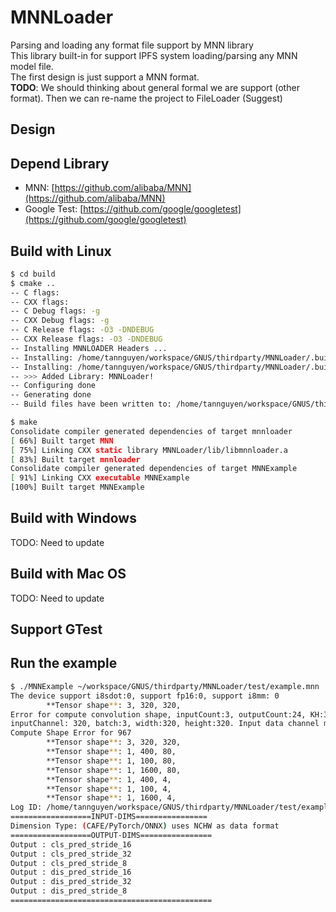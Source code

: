 # MNNLoader
Parsing and loading any format file support by MNN library </br>
This library built-in for support IPFS system loading/parsing any MNN model file. </br>
The first design is just support a MNN format. </br>
**TODO**: We should thinking about general formal we are support (other format). Then we can re-name the project to FileLoader (Suggest) </br>

## Design


## Depend Library

- MNN: [https://github.com/alibaba/MNN](https://github.com/alibaba/MNN)
- Google Test: [https://github.com/google/googletest](https://github.com/google/googletest)

## Build with Linux
```sh
$ cd build
$ cmake ..
-- C flags: 
-- CXX flags: 
-- C Debug flags: -g
-- CXX Debug flags: -g
-- C Release flags: -O3 -DNDEBUG
-- CXX Release flags: -O3 -DNDEBUG
-- Installing MNNLOADER Headers ...
-- Installing: /home/tannguyen/workspace/GNUS/thirdparty/MNNLoader/.build/MNNLoader/include/MNNCommon.hpp
-- Installing: /home/tannguyen/workspace/GNUS/thirdparty/MNNLoader/.build/MNNLoader/include/MNNLoader.hpp
-- >>> Added Library: MNNLoader!
-- Configuring done
-- Generating done
-- Build files have been written to: /home/tannguyen/workspace/GNUS/thirdparty/MNNLoader/.build

$ make
Consolidate compiler generated dependencies of target mnnloader
[ 66%] Built target MNN
[ 75%] Linking CXX static library MNNLoader/lib/libmnnloader.a
[ 83%] Built target mnnloader
Consolidate compiler generated dependencies of target MNNExample
[ 91%] Linking CXX executable MNNExample
[100%] Built target MNNExample
```

## Build with Windows
TODO: Need to update

## Build with Mac OS
TODO: Need to update

## Support GTest


## Run the example
```bash
$ ./MNNExample ~/workspace/GNUS/thirdparty/MNNLoader/test/example.mnn 
The device support i8sdot:0, support fp16:0, support i8mm: 0
        **Tensor shape**: 3, 320, 320, 
Error for compute convolution shape, inputCount:3, outputCount:24, KH:3, KW:3, group:1
inputChannel: 320, batch:3, width:320, height:320. Input data channel may be mismatch with filter channel count
Compute Shape Error for 967
        **Tensor shape**: 3, 320, 320, 
        **Tensor shape**: 1, 400, 80, 
        **Tensor shape**: 1, 100, 80, 
        **Tensor shape**: 1, 1600, 80, 
        **Tensor shape**: 1, 400, 4, 
        **Tensor shape**: 1, 100, 4, 
        **Tensor shape**: 1, 1600, 4, 
Log ID: /home/tannguyen/workspace/GNUS/thirdparty/MNNLoader/test/example.mnn
==================INPUT-DIMS================
Dimension Type: (CAFE/PyTorch/ONNX) uses NCHW as data format
==================OUTPUT-DIMS================
Output : cls_pred_stride_16
Output : cls_pred_stride_32
Output : cls_pred_stride_8
Output : dis_pred_stride_16
Output : dis_pred_stride_32
Output : dis_pred_stride_8
=============================================

```